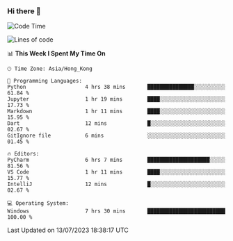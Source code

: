 ### Hi there 👋

<!--
**RoiexLee/RoiexLee** is a ✨ _special_ ✨ repository because its `README.md` (this file) appears on your GitHub profile.

Here are some ideas to get you started:

- 🔭 I’m currently working on ...
- 🌱 I’m currently learning ...
- 👯 I’m looking to collaborate on ...
- 🤔 I’m looking for help with ...
- 💬 Ask me about ...
- 📫 How to reach me: ...
- 😄 Pronouns: ...
- ⚡ Fun fact: ...
-->

<!--START_SECTION:waka-->
![Code Time](http://img.shields.io/badge/Code%20Time-324%20hrs%2022%20mins-blue)

![Lines of code](https://img.shields.io/badge/From%20Hello%20World%20I%27ve%20Written-35.5%20thousand%20lines%20of%20code-blue)

📊 **This Week I Spent My Time On** 

```text
🕑︎ Time Zone: Asia/Hong_Kong

💬 Programming Languages: 
Python                   4 hrs 38 mins       ███████████████░░░░░░░░░░   61.84 % 
Jupyter                  1 hr 19 mins        ████░░░░░░░░░░░░░░░░░░░░░   17.73 % 
Markdown                 1 hr 11 mins        ████░░░░░░░░░░░░░░░░░░░░░   15.95 % 
Dart                     12 mins             █░░░░░░░░░░░░░░░░░░░░░░░░   02.67 % 
GitIgnore file           6 mins              ░░░░░░░░░░░░░░░░░░░░░░░░░   01.45 % 

🔥 Editors: 
PyCharm                  6 hrs 7 mins        ████████████████████░░░░░   81.56 % 
VS Code                  1 hr 11 mins        ████░░░░░░░░░░░░░░░░░░░░░   15.77 % 
IntelliJ                 12 mins             █░░░░░░░░░░░░░░░░░░░░░░░░   02.67 % 

💻 Operating System: 
Windows                  7 hrs 30 mins       █████████████████████████   100.00 % 
```


 Last Updated on 13/07/2023 18:38:17 UTC
<!--END_SECTION:waka-->
